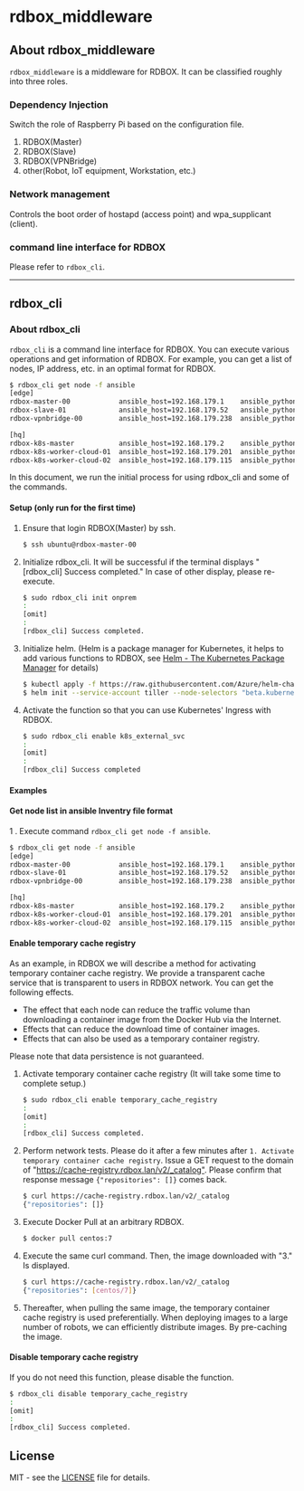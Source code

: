 # rdbox_middleware

## About rdbox_middleware

`rdbox_middleware` is a middleware for RDBOX. It can be classified roughly into three roles.

### Dependency Injection

Switch the role of Raspberry Pi based on the configuration file.

1.  RDBOX(Master)
2.  RDBOX(Slave)
3.  RDBOX(VPNBridge)
4.  other(Robot, IoT equipment, Workstation, etc.)

### Network management

Controls the boot order of hostapd (access point) and wpa_supplicant (client).

### command line interface for RDBOX

Please refer to `rdbox_cli`.

* * *

## rdbox_cli

### About rdbox_cli

`rdbox_cli` is a command line interface for RDBOX. You can execute various operations and get information of RDBOX. For example, you can get a list of nodes, IP address, etc. in an optimal format for RDBOX.

```bash
$ rdbox_cli get node -f ansible
[edge]
rdbox-master-00            ansible_host=192.168.179.1    ansible_python_interpreter=/usr/bin/python3
rdbox-slave-01             ansible_host=192.168.179.52   ansible_python_interpreter=/usr/bin/python3
rdbox-vpnbridge-00         ansible_host=192.168.179.238  ansible_python_interpreter=/usr/bin/python3

[hq]
rdbox-k8s-master           ansible_host=192.168.179.2    ansible_python_interpreter=/usr/bin/python3
rdbox-k8s-worker-cloud-01  ansible_host=192.168.179.201  ansible_python_interpreter=/usr/bin/python3
rdbox-k8s-worker-cloud-02  ansible_host=192.168.179.115  ansible_python_interpreter=/usr/bin/python3
```

In this document, we run the initial process for using rdbox_cli and some of the commands.

#### Setup (only run for the first time)

1.  Ensure that login RDBOX(Master) by ssh.
    ```bash
    $ ssh ubuntu@rdbox-master-00
    ```
2.  Initialize rdbox_cli. It will be successful if the terminal displays "\[rdbox_cli] Success completed." In case of other display, please re-execute.
    ```bash
    $ sudo rdbox_cli init onprem
    :
    [omit] 
    :
    [rdbox_cli] Success completed.
    ```
3.  Initialize helm. (Helm is a package manager for Kubernetes, it helps to add various functions to RDBOX, see [Helm - The Kubernetes Package Manager](https://helm.sh/) for details)
    ```bash
    $ kubectl apply -f https://raw.githubusercontent.com/Azure/helm-charts/master/docs/prerequisities/helm-rbac-config.yaml
    $ helm init --service-account tiller --node-selectors "beta.kubernetes.io/arch"="amd64"
    ```
4.  Activate the function so that you can use Kubernetes' Ingress with RDBOX.
    ```bash
    $ sudo rdbox_cli enable k8s_external_svc
    :
    [omit] 
    :
    [rdbox_cli] Success completed
    ```

#### Examples

#### Get node list in ansible Inventry file format

1 . Execute command `rdbox_cli get node -f ansible`.

```bash
$ rdbox_cli get node -f ansible
[edge]
rdbox-master-00            ansible_host=192.168.179.1    ansible_python_interpreter=/usr/bin/python3
rdbox-slave-01             ansible_host=192.168.179.52   ansible_python_interpreter=/usr/bin/python3
rdbox-vpnbridge-00         ansible_host=192.168.179.238  ansible_python_interpreter=/usr/bin/python3

[hq]
rdbox-k8s-master           ansible_host=192.168.179.2    ansible_python_interpreter=/usr/bin/python3
rdbox-k8s-worker-cloud-01  ansible_host=192.168.179.201  ansible_python_interpreter=/usr/bin/python3
rdbox-k8s-worker-cloud-02  ansible_host=192.168.179.115  ansible_python_interpreter=/usr/bin/python3
```

#### Enable temporary cache registry

As an example, in RDBOX we will describe a method for activating temporary container cache registry. We provide a transparent cache service that is transparent to users in RDBOX network.
You can get the following effects.

-   The effect that each node can reduce the traffic volume than downloading a container image from the Docker Hub via the Internet.
-   Effects that can reduce the download time of container images.
-   Effects that can also be used as a temporary container registry.  

Please note that data persistence is not guaranteed.

1.  Activate temporary container cache registry (It will take some time to complete setup.)

    ```bash
    $ sudo rdbox_cli enable temporary_cache_registry
    :
    [omit]
    :
    [rdbox_cli] Success completed.
    ```

2.  Perform network tests. Please do it after a few minutes after `1. Activate temporary container cache registry`. Issue a GET request to the domain of "<https://cache-registry.rdbox.lan/v2/_catalog">. Please confirm that response message `{"repositories": []}` comes back.
    ```bash
    $ curl https://cache-registry.rdbox.lan/v2/_catalog
    {"repositories": []}
    ```
3.  Execute Docker Pull at an arbitrary RDBOX.
    ```bash
    $ docker pull centos:7
    ```
4.  Execute the same curl command. Then, the image downloaded with "3." Is displayed.
    ```bash
    $ curl https://cache-registry.rdbox.lan/v2/_catalog
    {"repositories": [centos/7]}
    ```
5.  Thereafter, when pulling the same image, the temporary container cache registry is used preferentially. When deploying images to a large number of robots, we can efficiently distribute images. By pre-caching the image.

#### Disable temporary cache registry

If you do not need this function, please disable the function.

```bash
$ rdbox_cli disable temporary_cache_registry
:
[omit]
:
[rdbox_cli] Success completed.
```

## License

MIT - see the [LICENSE](./LICENSE) file for details.
